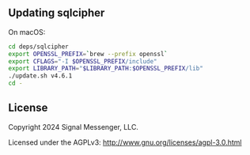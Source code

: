 ## Updating sqlcipher

On macOS:

```sh
cd deps/sqlcipher
export OPENSSL_PREFIX=`brew --prefix openssl`
export CFLAGS="-I $OPENSSL_PREFIX/include"
export LIBRARY_PATH="$LIBRARY_PATH:$OPENSSL_PREFIX/lib"
./update.sh v4.6.1
cd -
```

## License

Copyright 2024 Signal Messenger, LLC.

Licensed under the AGPLv3: http://www.gnu.org/licenses/agpl-3.0.html
